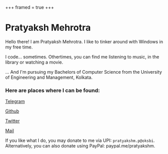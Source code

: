 +++
framed = true
+++

# Pratyaksh Mehrotra

Hello there! I am Pratyaksh Mehrotra. I like to tinker around with Windows in my free time.

I code... sometimes. Othertimes, you can find me listening to music, in the library or watching a movie.

... And I'm pursuing my Bachelors of Computer Science from the University of Engineering and Management, Kolkata.

### Here are places where I can be found:

[Telegram](https://t.me/pratyakshm)

[Github](https://github.com/pratyakshm)

[Twitter](https://twitter.com/pratyakshstwt)

[Mail](mailto:pratyakshm@proton.me)

If you like what I do, you may donate to me via UPI: ``pratyakshm.p@oksbi``.
Alternatively, you can also donate using PayPal: paypal.me/pratyakshm.
